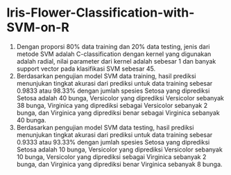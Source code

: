 # Iris-Flower-Classification-with-SVM-on-R
1. Dengan proporsi 80% data training dan 20% data testing, jenis dari metode  SVM adalah C-classification dengan kernel yang digunakan adalah radial,  nilai parameter dari kernel adalah sebesar 1 dan banyak support vector pada  klasifikasi SVM sebesar 45. 
2. Berdasarkan pengujian model SVM data training, hasil prediksi menunjukan  tingkat akurasi dari prediksi untuk data training sebesar 0.9833 atau 98.33% dengan jumlah spesies Setosa yang diprediksi Setosa adalah 40 bunga,  Versicolor yang diprediksi Versicolor sebanyak 38 bunga, Virginica yang  diprediksi sebagai Versicolor sebanyak 2 bunga, dan Virginica yang  diprediksi benar sebagai Virginica sebanyak 40 bunga. 
3. Berdasarkan pengujian model SVM data testing, hasil prediksi menunjukan  tingkat akurasi dari prediksi untuk data training sebesar 0.9333 atau 93.33% dengan jumlah spesies Setosa yang diprediksi Setosa adalah 10 bunga,  Versicolor yang diprediksi Versicolor sebanyak 10 bunga, Versicolor yang  diprediksi sebagai Virginica sebanyak 2 bunga, dan Virginica yang diprediksi  benar Virginica sebanyak 8 bunga.

